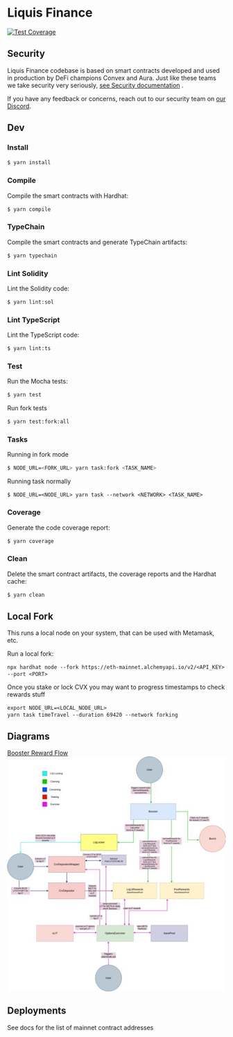 # Liquis Finance

[![Test Coverage](https://github.com/liquisfi/liquis-contracts/actions/workflows/test-coverage.yaml/badge.svg)](https://github.com/liquisfi/liquis-contracts/actions/workflows/test-coverage.yaml)

## Security

Liquis Finance codebase is based on smart contracts developed and used in production by DeFi champions Convex and Aura. Just like these teams we take security very seriously, [see Security documentation](https://docs.liquis.fi/liquis/security) .

If you have any feedback or concerns, reach out to our security team on [our Discord](https://discord.com).

## Dev

### Install

```sh
$ yarn install
```

### Compile

Compile the smart contracts with Hardhat:

```sh
$ yarn compile
```

### TypeChain

Compile the smart contracts and generate TypeChain artifacts:

```sh
$ yarn typechain
```

### Lint Solidity

Lint the Solidity code:

```sh
$ yarn lint:sol
```

### Lint TypeScript

Lint the TypeScript code:

```sh
$ yarn lint:ts
```

### Test

Run the Mocha tests:

```sh
$ yarn test
```

Run fork tests

```sh
$ yarn test:fork:all
```

### Tasks

Running in fork mode

```sh
$ NODE_URL=<FORK_URL> yarn task:fork <TASK_NAME>
```

Running task normally

```
$ NODE_URL=<NODE_URL> yarn task --network <NETWORK> <TASK_NAME>
```

### Coverage

Generate the code coverage report:

```sh
$ yarn coverage
```

### Clean

Delete the smart contract artifacts, the coverage reports and the Hardhat cache:

```sh
$ yarn clean
```

## Local Fork

This runs a local node on your system, that can be used with Metamask, etc.

Run a local fork:

```
npx hardhat node --fork https://eth-mainnet.alchemyapi.io/v2/<API_KEY> --port <PORT>
```

Once you stake or lock CVX you may want to progress timestamps to check rewards stuff

```
export NODE_URL=<LOCAL_NODE_URL>
yarn task timeTravel --duration 69420 --network forking
```

## Diagrams

[Booster Reward Flow](./liquis-reward-flow.JPG)
<img src="./liquis-reward-flow.JPG" />

## Deployments

See docs for the list of mainnet contract addresses
